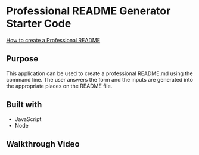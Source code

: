 # Professional README Generator Starter Code

[How to create a Professional README](https://coding-boot-camp.github.io/full-stack/github/professional-readme-guide)

## Purpose
This application can be used to create a professional README.md using the command line. The user answers the form and the inputs are generated into the appropriate places on the README file. 

## Built with
* JavaScript
* Node

## Walkthrough Video

